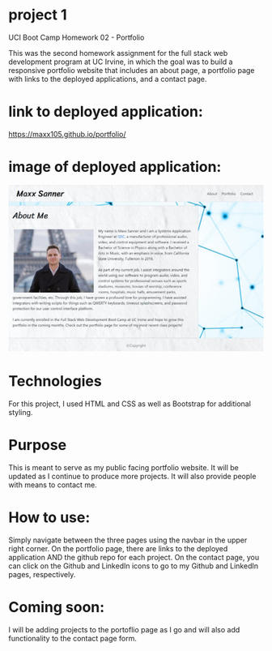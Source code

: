 # project 1
UCI Boot Camp Homework 02 - Portfolio

This was the second homework assignment for the full stack web development program at UC Irvine, in which the goal was to build a responsive portfolio website that includes an about page, a portfolio page with links to the deployed applications, and a contact page.

# link to deployed application:
https://maxx105.github.io/portfolio/

# image of deployed application:
![deployed application](Assets/deployed_app.JPG)

# Technologies
For this project, I used HTML and CSS as well as Bootstrap for additional styling.

# Purpose
This is meant to serve as my public facing portfolio website. It will be updated as I continue to produce more projects. It will also provide people with means to contact me.

# How to use: 
Simply navigate between the three pages using the navbar in the upper right corner. On the portfolio page, there are links to the deployed application AND the github repo for each project. On the contact page, you can click on the Github and LinkedIn icons to go to my Github and LinkedIn pages, respectively.

# Coming soon:
I will be adding projects to the portoflio page as I go and will also add functionality to the contact page form.
